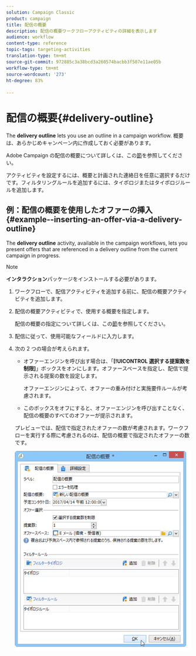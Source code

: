```yaml
---
solution: Campaign Classic
product: campaign
title: 配信の概要
description: 配信の概要ワークフローアクティビティの詳細を表示します
audience: workflow
content-type: reference
topic-tags: targeting-activities
translation-type: tm+mt
source-git-commit: 972885c3a38bcd3a260574bacbb3f507e11ae05b
workflow-type: tm+mt
source-wordcount: '273'
ht-degree: 83%

---
```



# 配信の概要{#delivery-outline}

The **delivery outline** lets you use an outline in a campaign workflow. 概要は、あらかじめキャンペーン内に作成しておく必要があります。

Adobe Campaign の配信の概要について詳しくは、この[節](../../campaign/using/marketing-campaign-deliveries.md#associating-and-structuring-resources-linked-via-a-delivery-outline)を参照してください。

アクティビティを設定するには、概要と計画された連絡日を任意に選択するだけです。フィルタリングルールを追加するには、タイポロジまたはタイポロジルールを追加します。

## 例：配信の概要を使用したオファーの挿入 {#example--inserting-an-offer-via-a-delivery-outline}

The **delivery outline** activity, available in the campaign workflows, lets you present offers that are referenced in a delivery outline from the current campaign in progress.

>[!NOTE]
>
>**インタラクション**&#x200B;パッケージをインストールする必要があります。

1. ワークフローで、配信アクティビティを追加する前に、配信の概要アクティビティを追加します。
1. 配信の概要アクティビティで、使用する概要を指定します。

   配信の概要の指定について詳しくは、この[節](../../campaign/using/marketing-campaign-deliveries.md#associating-and-structuring-resources-linked-via-a-delivery-outline)を参照してください。

1. 配信に従って、使用可能なフィールドに入力します。
1. 次の 2 つの場合が考えられます。

   * オファーエンジンを呼び出す場合は、「**[!UICONTROL 選択する提案数を制限]**」ボックスをオンにします。オファースペースを指定し、配信で提示される提案の数を設定します。

      オファーエンジンによって、オファーの重み付けと実施要件ルールが考慮されます。

   * このボックスをオフにすると、オファーエンジンを呼び出すことなく、配信の概要のすべてのオファーが提示されます。

   プレビューでは、配信で指定されたオファーの数が考慮されます。ワークフローを実行する際に考慮されるのは、配信の概要で指定されたオファーの数です。

   ![](assets/int_compo_offre_wf1.png)

